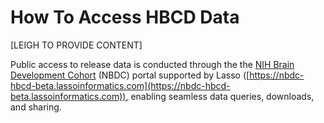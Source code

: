 # How To Access HBCD Data

[LEIGH TO PROVIDE CONTENT]

Public access to release data is conducted through the the [NIH Brain Development Cohort](https://nbdc.nida.nih.gov/) (NBDC) portal supported by Lasso ([https://nbdc-hbcd-beta.lassoinformatics.com](https://nbdc-hbcd-beta.lassoinformatics.com)), enabling seamless data queries, downloads, and sharing.

 
